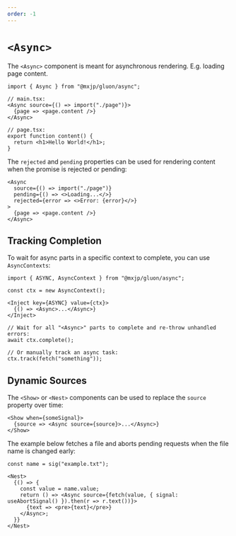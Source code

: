 ```yaml
---
order: -1
---
```


# `<Async>`
The `<Async>` component is meant for asynchronous rendering. E.g. loading page content.
```tsx
import { Async } from "@mxjp/gluon/async";

// main.tsx:
<Async source={() => import("./page")}>
  {page => <page.content />}
</Async>

// page.tsx:
export function content() {
  return <h1>Hello World!</h1>;
}
```

The `rejected` and `pending` properties can be used for rendering content when the promise is rejected or pending:
```tsx
<Async
  source={() => import("./page")}
  pending={() => <>Loading...</>}
  rejected={error => <>Error: {error}</>}
>
  {page => <page.content />}
</Async>
```

## Tracking Completion
To wait for async parts in a specific context to complete, you can use `AsyncContexts`:
```tsx
import { ASYNC, AsyncContext } from "@mxjp/gluon/async";

const ctx = new AsyncContext();

<Inject key={ASYNC} value={ctx}>
  {() => <Async>...</Async>}
</Inject>

// Wait for all "<Async>" parts to complete and re-throw unhandled errors:
await ctx.complete();

// Or manually track an async task:
ctx.track(fetch("something"));
```

## Dynamic Sources
The `<Show>` or `<Nest>` components can be used to replace the `source` property over time:
```tsx
<Show when={someSignal}>
  {source => <Async source={source}>...</Async>}
</Show>
```

The example below fetches a file and aborts pending requests when the file name is changed early:
```tsx
const name = sig("example.txt");

<Nest>
  {() => {
    const value = name.value;
    return () => <Async source={fetch(value, { signal: useAbortSignal() }).then(r => r.text())}>
      {text => <pre>{text}</pre>}
    </Async>;
  }}
</Nest>
```

